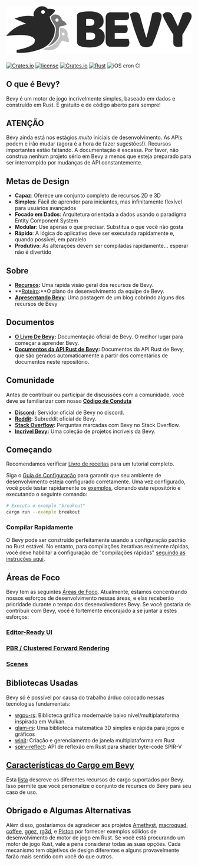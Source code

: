 # [![Bevy](assets/branding/bevy_logo_light_small.svg)](https://bevyengine.org)

[![Crates.io](https://img.shields.io/crates/v/bevy.svg)](https://crates.io/crates/bevy)
[![license](https://img.shields.io/badge/license-MIT-blue.svg)](https://github.com/bevyengine/bevy/blob/master/LICENSE)
[![Crates.io](https://img.shields.io/crates/d/bevy.svg)](https://crates.io/crates/bevy)
[![Rust](https://github.com/bevyengine/bevy/workflows/CI/badge.svg)](https://github.com/bevyengine/bevy/actions)
![iOS cron CI](https://github.com/bevyengine/bevy/workflows/iOS%20cron%20CI/badge.svg)

## O que é Bevy?

Bevy é um motor de jogo incrivelmente simples, baseado em dados e construído em Rust. É gratuito e de código aberto para sempre!

## ATENÇÃO

Bevy ainda está nos estágios _muito_ iniciais de desenvolvimento. As APIs podem e irão mudar (agora é a hora de fazer sugestões!). Recursos importantes estão faltando. A documentação é escassa. Por favor, não construa nenhum projeto sério em Bevy a menos que esteja preparado para ser interrompido por mudanças de API constantemente.

## Metas de Design

* **Capaz**: Oferece um conjunto completo de recursos 2D e 3D
* **Simples**: Fácil de aprender para iniciantes, mas infinitamente flexível para usuários avançados
* **Focado em Dados**: Arquitetura orientada a dados usando o paradigma Entity Component System
* **Modular**: Use apenas o que precisar. Substitua o que você não gosta
* **Rápido**: A lógica do aplicativo deve ser executada rapidamente e, quando possível, em paralelo
* **Produtivo**: As alterações devem ser compiladas rapidamente... esperar não é divertido

## Sobre

* **[Recursos](https://bevyengine.org):** Uma rápida visão geral dos recursos de Bevy.
* **[Roteiro](https://github.com/bevyengine/bevy/projects/1):**O plano de desenvolvimento da equipe de Bevy.
* **[Apresentando Bevy](https://bevyengine.org/news/introducing-bevy/)**: Uma postagem de um blog cobrindo alguns dos recursos de Bevy

## Documentos

* **[O Livro De Bevy](https://bevyengine.org/learn/book/introduction):** Documentação oficial de Bevy. O melhor lugar para começar a aprender Bevy.
* **[Documentos da API Rust de Bevy](https://docs.rs/bevy):** Documentos da API Rust de Bevy, que são gerados automaticamente a partir dos comentários de documentos neste repositório.

## Comunidade

Antes de contribuir ou participar de discussões com a comunidade, você deve se familiarizar com nosso **[Código de Conduta](https://github.com/bevyengine/bevy/blob/master/CODE_OF_CONDUCT.md)**

* **[Discord](https://discord.gg/gMUk5Ph):** Servidor oficial de Bevy no discord.
* **[Reddit](https://reddit.com/r/bevy):** Subreddit oficial de Bevy.
* **[Stack Overflow](https://stackoverflow.com/questions/tagged/bevy):** Perguntas marcadas com Bevy no Stack Overflow.
* **[Incrível Bevy](https://github.com/bevyengine/awesome-bevy):** Uma coleção de projetos incríveis da Bevy.

## Começando

Recomendamos verificar [Livro de receitas](https://bevyengine.org/learn/book/introduction) para um tutorial completo.

Siga o [Guia de Configuração](https://bevyengine.org/learn/book/getting-started/setup/) para garantir que seu ambiente de desenvolvimento esteja configurado corretamente.
Uma vez configurado, você pode testar rapidamente os [exemplos](/examples), clonando este repositório e executando o seguinte comando:

```sh
# Executa o exemplo "breakout"
cargo run --example breakout
```

### Compilar Rapidamente

O Bevy pode ser construído perfeitamente usando a configuração padrão no Rust estável. No entanto, para compilações iterativas realmente rápidas, você deve habilitar a configuração de "compilações rápidas" [seguindo as instruções aqui](http://bevyengine.org/learn/book/getting-started/setup/).

## Áreas de Foco

Bevy tem as seguintes [Áreas de Foco](https://github.com/bevyengine/bevy/labels/focus-area). Atualmente, estamos concentrando nossos esforços de desenvolvimento nessas áreas, e elas receberão prioridade durante o tempo dos desenvolvedores Bevy. Se você gostaria de contribuir com Bevy, você é fortemente encorajado a se juntar a estes esforços:

### [Editor-Ready UI](https://github.com/bevyengine/bevy/issues/254)

### [PBR / Clustered Forward Rendering](https://github.com/bevyengine/bevy/issues/179)

### [Scenes](https://github.com/bevyengine/bevy/issues/255)

## Bibliotecas Usadas

Bevy só é possível por causa do trabalho árduo colocado nessas tecnologias fundamentais:

* [wgpu-rs](https://github.com/gfx-rs/wgpu-rs): Biblioteca gráfica moderna/de baixo nível/multiplataforma inspirada em Vulkan.
* [glam-rs](https://github.com/bitshifter/glam-rs): Uma biblioteca matemática 3D simples e rápida para jogos e gráficos
* [winit](https://github.com/rust-windowing/winit): Criação e gerenciamento de janela multiplataforma em Rust
* [spirv-reflect](https://github.com/gwihlidal/spirv-reflect-rs): API de reflexão em Rust para shader byte-code SPIR-V

## [Características do Cargo em Bevy][cargo_features]

Esta [lista][cargo_features] descreve os diferentes recursos de cargo suportados por Bevy. Isso permite que você personalize o conjunto de recursos do Bevy para seu caso de uso.

[cargo_features]: docs/cargo_features.md

## Obrigado e Algumas Alternativas

Além disso, gostaríamos de agradecer aos projetos [Amethyst](https://github.com/amethyst/amethyst), [macroquad](https://github.com/not-fl3/macroquad), [coffee](https://github.com/hecrj/coffee), [ggez](https://github.com/ggez/ggez), [rg3d](https://github.com/mrDIMAS/rg3d), e [Piston](https://github.com/PistonDevelopers/piston) por fornecer exemplos sólidos de desenvolvimento de motor de jogo em Rust. Se você está procurando um motor de jogo Rust, vale a pena considerar todas as suas opções. Cada mecanismo tem objetivos de design diferentes e alguns provavelmente farão mais sentido com você do que outros.
